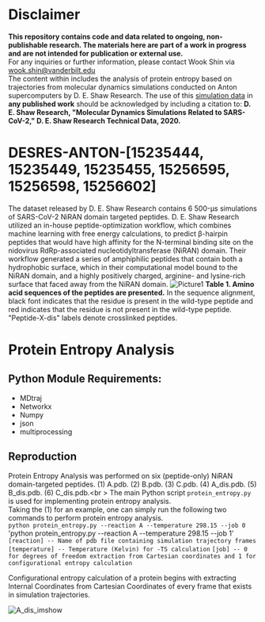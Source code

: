 # Disclaimer
**This repository contains code and data related to ongoing, non-publishable research. The materials here are part of a work in progress and are not intended for publication or external use.** <br>
For any inquiries or further information, please contact Wook Shin via wook.shin@vanderbilt.edu <br>
The content within includes the analysis of protein entropy based on trajectories from molecular dynamics simulations conducted on Anton supercomputers by D. E. Shaw Research. The use of this [simulation data](https://www.deshawresearch.com/downloads/download_trajectory_sarscov2.cgi/) in **any published work** should be acknowledged by including a citation to: **D. E. Shaw Research, "Molecular Dynamics Simulations Related to SARS-CoV-2," D. E. Shaw Research Technical Data, 2020.**

# DESRES-ANTON-[15235444, 15235449, 15235455, 15256595, 15256598, 15256602]
The dataset released by D. E. Shaw Research contains 6 500-μs simulations of SARS-CoV-2 NiRAN domain targeted peptides. D. E. Shaw Research utilized an in-house peptide-optimization workflow, which combines machine learning with free energy calculations, to predict β-hairpin peptides that would have high affinity for the N-terminal binding site on the nidovirus RdRp-associated nucleotidyltransferase (NiRAN) domain. Their workflow generated a series of amphiphilic peptides that contain both a hydrophobic surface, which in their computational model bound to the NiRAN domain, and a highly positively charged, arginine- and lysine-rich surface that faced away from the NiRAN domain.
![Picture1](https://github.com/rshin1209/desres/assets/25111091/ee9d10e4-506a-4598-af60-1792365ea567)
**Table 1. Amino acid sequences of the peptides are presented.** In the sequence alignment, black font indicates that the residue is present in the wild-type peptide and red indicates that the residue is not present in the wild-type peptide. "Peptide-X-dis" labels denote crosslinked peptides.

# Protein Entropy Analysis
## Python Module Requirements:
* MDtraj
* Networkx
* Numpy
* json
* multiprocessing
## Reproduction
Protein Entropy Analysis was performed on six (peptide-only) NiRAN domain-targeted peptides. (1) A.pdb. (2) B.pdb. (3) C.pdb. (4) A_dis.pdb. (5) B_dis.pdb. (6) C_dis.pdb.<br \>
The main Python script `protein_entropy.py` is used for implementing protein entropy analysis.<br>
Taking the (1) for an example, one can simply run the following two commands to perform protein entropy analysis.<br>
`python protein_entropy.py --reaction A --temperature 298.15 --job 0`
'python protein_entropy.py --reaction A --temperature 298.15 --job 1'
`[reaction] -- Name of pdb file containing simulation trajectory frames`
`[temperature] -- Temperature (Kelvin) for -TS calculation`
`[job] -- 0 for degrees of freedom extraction from Cartesian coordinates and 1 for configurational entropy calculation`


Configurational entropy calculation of a protein begins with extracting Internal Coordinates from Cartesian Coordinates of every frame that exists in simulation trajectories. 

![A_dis_imshow](https://github.com/rshin1209/desres/assets/25111091/8291d79a-d788-486d-85a0-5218dcb194d3)
